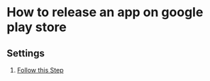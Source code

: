 # How to release an app on google play store

## Settings

1. [Follow this Step](https://wp.swing2app.co.kr/knowledgebase/playstore-apprelease/)
